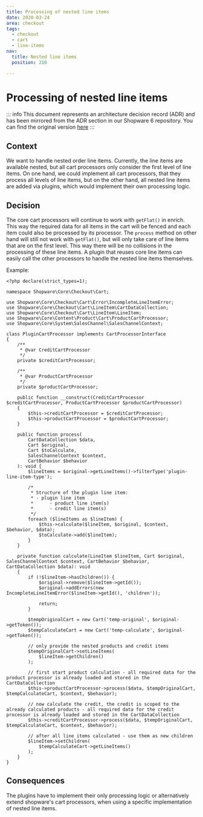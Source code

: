```yaml
---
title: Processing of nested line items
date: 2020-03-24
area: checkout
tags:
  - checkout
  - cart
  - line-items
nav:
  title: Nested line items
  position: 210

---
```


# Processing of nested line items

::: info
This document represents an architecture decision record (ADR) and has been mirrored from the ADR section in our Shopware 6 repository.
You can find the original version [here](https://github.com/shopware/platform/blob/trunk/adr/2021-03-24-nested-line-items.md)
:::

## Context

We want to handle nested order line items.
Currently, the line items are available nested, but all cart processors only consider the first level of line items.
On one hand, we could implement all cart processors, that they process all levels of line items, but on the other hand,
all nested line items are added via plugins, which would implement their own processing logic.

## Decision

The core cart processors will continue to work with `getFlat()` in enrich. This way the required data for all items in the
cart will be fenced and each item could also be processed by its processor.
The `process` method on other hand will still not work with `getFlat()`, but will only take care of line items that are on the first level. 
This way there will be no collisions in the processing of these line items. A plugin that reuses core line items can
easily call the other processors to handle the nested line items themselves.

Example:
```
<?php declare(strict_types=1);

namespace Shopware\Core\Checkout\Cart;

use Shopware\Core\Checkout\Cart\Error\IncompleteLineItemError;
use Shopware\Core\Checkout\Cart\LineItem\CartDataCollection;
use Shopware\Core\Checkout\Cart\LineItem\LineItem;
use Shopware\Core\Content\Product\Cart\ProductCartProcessor;
use Shopware\Core\System\SalesChannel\SalesChannelContext;

class PluginCartProcessor implements CartProcessorInterface
{
    /**
     * @var CreditCartProcessor
     */
    private $creditCartProcessor;

    /**
     * @var ProductCartProcessor
     */
    private $productCartProcessor;

    public function __construct(CreditCartProcessor $creditCartProcessor, ProductCartProcessor $productCartProcessor)
    {
        $this->creditCartProcessor = $creditCartProcessor;
        $this->productCartProcessor = $productCartProcessor;
    }

    public function process(
        CartDataCollection $data,
        Cart $original,
        Cart $toCalculate,
        SalesChannelContext $context,
        CartBehavior $behavior
    ): void {
        $lineItems = $original->getLineItems()->filterType('plugin-line-item-type');

        /*
         * Structure of the plugin line item:
         * - plugin line item
         *      - product line item(s)
         *      - credit line item(s)
         */
        foreach ($lineItems as $lineItem) {
            $this->calculate($lineItem, $original, $context, $behavior, $data);
            $toCalculate->add($lineItem);
        }
    }

    private function calculate(LineItem $lineItem, Cart $original, SalesChannelContext $context, CartBehavior $behavior, CartDataCollection $data): void
    {
        if (!$lineItem->hasChildren()) {
            $original->remove($lineItem->getId());
            $original->addErrors(new IncompleteLineItemError($lineItem->getId(), 'children'));

            return;
        }

        $tempOriginalCart = new Cart('temp-original', $original->getToken());
        $tempCalculateCart = new Cart('temp-calculate', $original->getToken());

        // only provide the nested products and credit items
        $tempOriginalCart->setLineItems(
            $lineItem->getChildren()
        );

        // first start product calculation - all required data for the product processor is already loaded and stored in the CartDataCollection
        $this->productCartProcessor->process($data, $tempOriginalCart, $tempCalculateCart, $context, $behavior);

        // now calculate the credit, the credit is scoped to the already calculated products - all required data for the credit processor is already loaded and stored in the CartDataCollection
        $this->creditCartProcessor->process($data, $tempOriginalCart, $tempCalculateCart, $context, $behavior);

        // after all line items calculated - use them as new children
        $lineItem->setChildren(
            $tempCalculateCart->getLineItems()
        );
    }
}
```

## Consequences

The plugins have to implement their only processing logic or alternatively extend shopware's cart processors, when using
a specific implementation of nested line items.
